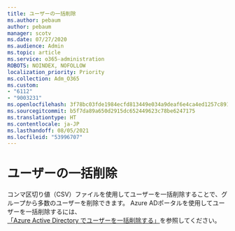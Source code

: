 ```yaml
---
title: ユーザーの一括削除
ms.author: pebaum
author: pebaum
manager: scotv
ms.date: 07/27/2020
ms.audience: Admin
ms.topic: article
ms.service: o365-administration
ROBOTS: NOINDEX, NOFOLLOW
localization_priority: Priority
ms.collection: Adm_O365
ms.custom:
- "6112"
- "9003231"
ms.openlocfilehash: 3f78bc03fde1984ecfd813449e034a9deaf6e4ca4ed1257c89137590e5e55f3c
ms.sourcegitcommit: b5f7da89a650d2915dc652449623c78be6247175
ms.translationtype: HT
ms.contentlocale: ja-JP
ms.lasthandoff: 08/05/2021
ms.locfileid: "53996707"
---
```

# <a name="bulk-delete-user"></a>ユーザーの一括削除

コンマ区切り値（CSV）ファイルを使用してユーザーを一括削除することで、グループから多数のユーザーを削除できます。 Azure ADポータルを使用してユーザーを一括削除するには、[「Azure Active Directory でユーザーを一括削除する」](https://docs.microsoft.com/azure/active-directory/users-groups-roles/users-bulk-delete)を参照してください。
